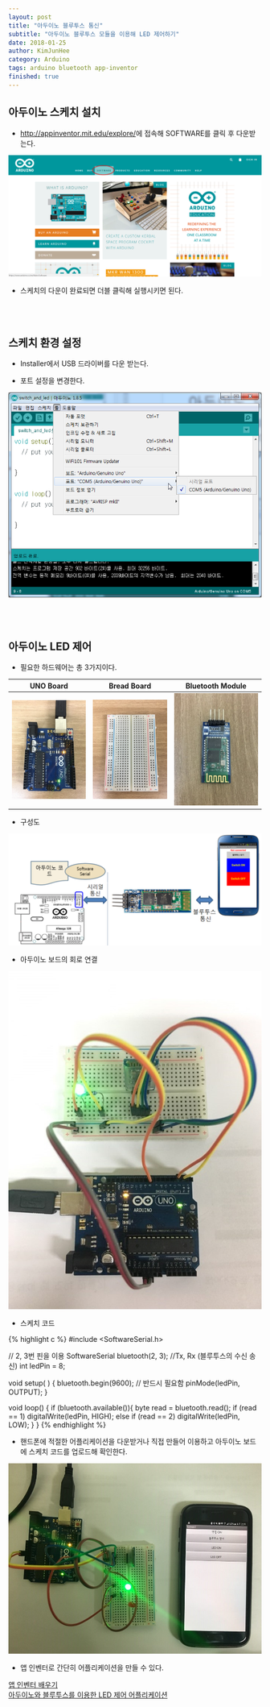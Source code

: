 ```yaml
---
layout: post
title: "아두이노 블루투스 통신"
subtitle: "아두이노 블루투스 모듈을 이용해 LED 제어하기"
date: 2018-01-25
author: KimJunHee
category: Arduino
tags: arduino bluetooth app-inventor
finished: true
---
```


## 아두이노 스케치 설치

* <http://appinventor.mit.edu/explore/>에 접속해 SOFTWARE를 클릭 후 다운받는다.

![Arduino](/img/arduino_down.png "arduino down")

* 스케치의 다운이 완료되면 더블 클릭해 실행시키면 된다.


<br/><br/>
## 스케치 환경 설정

* Installer에서 USB 드라이버를 다운 받는다.

* 포트 설정을 변경한다.

![Arduino](/img/arduino_port.png "Change Port")



<br/><br/>
## 아두이노 LED 제어

* 필요한 하드웨어는 총 3가지이다.

UNO Board                                    | Bread Board | Bluetooth Module |
-----                                        | -----       | -----            |
![Arduino](/img/arduino_uno.jpg "arduino uno board") | ![Arduino](/img/arduino_bread.jpg "arduino bread board") | ![Arduino](/img/arduino_bluetooth.jpg "arduino bluetooth module")

* 구성도

![Arduino](/img/arduino_structure.png "Structure")

* 아두이노 보드의 회로 연결

![Arduino](/img/arduino_complete1.jpg "arduino complete")

* 스케치 코드

{% highlight c %}
#include <SoftwareSerial.h>

// 2, 3번 핀을 이용
SoftwareSerial bluetooth(2, 3);  //Tx,  Rx (블루투스의 수신 송신)
int ledPin = 8;

void setup( ) {
  bluetooth.begin(9600); // 반드시 필요함
  pinMode(ledPin, OUTPUT);
}

void loop() {
   if (bluetooth.available()){
    byte read = bluetooth.read();
    if (read == 1)
      digitalWrite(ledPin, HIGH);
    else if (read == 2)
      digitalWrite(ledPin, LOW);
  }
}
{% endhighlight %}



* 핸드폰에 적절한 어플리케이션을 다운받거나 직접 만들어 이용하고 아두이노 보드에 스케치 코드를 업로드해 확인한다.

![Arduino](/img/arduino_complete2.jpg "arduino complete")

* 앱 인벤터로 간단히 어플리케이션을 만들 수 있다.

[앱 인벤터 배우기](https://wnsgml972.github.io/wnsgml972.github.io/app%20inventor/app-inventor_start.html "app-inventor")  <br/>
[아두이노와 블루투스를 이용한 LED 제어 어플리케이션](https://wnsgml972.github.io/wnsgml972.github.io/app%20inventor/app-inventor_bluetooth.html "app-inventor")
